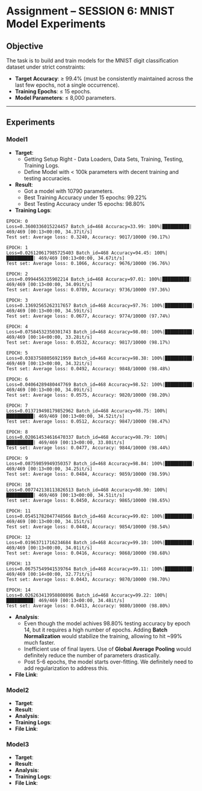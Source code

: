 # Assignment – SESSION 6: MNIST Model Experiments

## Objective

The task is to build and train models for the MNIST digit classification dataset under strict constraints:

 - **Target Accuracy**: ≥ 99.4% (must be consistently maintained across the last few epochs, not a single occurrence).
 - **Training Epochs**: ≤ 15 epochs.
 - **Model Parameters**: ≤ 8,000 parameters.

---

## Experiments

### Model1
 - **Target**:
    - Getting Setup Right - Data Loaders, Data Sets, Training, Testing, Training Logs. 
    - Define Model with < 100k parameters with decent training and testing accuracies.
 - **Result**:
    - Got a model with 10790 parameters.
    - Best Training Accuracy under 15 epochs: 99.22%
    - Best Testing Accuracy under 15 epochs: 98.80%
 - **Training Logs**:
```
EPOCH: 0
Loss=0.3600336015224457 Batch_id=468 Accuracy=33.99: 100%|██████████| 469/469 [00:13<00:00, 34.37it/s]
Test set: Average loss: 0.3240, Accuracy: 9017/10000 (90.17%)

EPOCH: 1
Loss=0.026120617985725403 Batch_id=468 Accuracy=94.45: 100%|██████████| 469/469 [00:13<00:00, 34.67it/s]
Test set: Average loss: 0.1066, Accuracy: 9676/10000 (96.76%)

EPOCH: 2
Loss=0.0994456335902214 Batch_id=468 Accuracy=97.01: 100%|██████████| 469/469 [00:13<00:00, 34.09it/s]
Test set: Average loss: 0.0789, Accuracy: 9736/10000 (97.36%)

EPOCH: 3
Loss=0.13692565262317657 Batch_id=468 Accuracy=97.76: 100%|██████████| 469/469 [00:13<00:00, 34.59it/s]
Test set: Average loss: 0.0677, Accuracy: 9774/10000 (97.74%)

EPOCH: 4
Loss=0.07584532350301743 Batch_id=468 Accuracy=98.08: 100%|██████████| 469/469 [00:14<00:00, 33.28it/s]
Test set: Average loss: 0.0532, Accuracy: 9817/10000 (98.17%)

EPOCH: 5
Loss=0.03837588056921959 Batch_id=468 Accuracy=98.38: 100%|██████████| 469/469 [00:13<00:00, 34.32it/s]
Test set: Average loss: 0.0492, Accuracy: 9848/10000 (98.48%)

EPOCH: 6
Loss=0.04064289480447769 Batch_id=468 Accuracy=98.52: 100%|██████████| 469/469 [00:13<00:00, 34.09it/s]
Test set: Average loss: 0.0575, Accuracy: 9820/10000 (98.20%)

EPOCH: 7
Loss=0.013719498179852962 Batch_id=468 Accuracy=98.75: 100%|██████████| 469/469 [00:13<00:00, 34.52it/s]
Test set: Average loss: 0.0512, Accuracy: 9847/10000 (98.47%)

EPOCH: 8
Loss=0.020614534616470337 Batch_id=468 Accuracy=98.79: 100%|██████████| 469/469 [00:13<00:00, 33.80it/s]
Test set: Average loss: 0.0477, Accuracy: 9844/10000 (98.44%)

EPOCH: 9
Loss=0.08759859949350357 Batch_id=468 Accuracy=98.84: 100%|██████████| 469/469 [00:13<00:00, 34.25it/s]
Test set: Average loss: 0.0484, Accuracy: 9859/10000 (98.59%)

EPOCH: 10
Loss=0.007742138113826513 Batch_id=468 Accuracy=98.90: 100%|██████████| 469/469 [00:13<00:00, 34.51it/s]
Test set: Average loss: 0.0450, Accuracy: 9865/10000 (98.65%)

EPOCH: 11
Loss=0.05451782047748566 Batch_id=468 Accuracy=99.02: 100%|██████████| 469/469 [00:13<00:00, 34.15it/s]
Test set: Average loss: 0.0448, Accuracy: 9854/10000 (98.54%)

EPOCH: 12
Loss=0.01963711716234684 Batch_id=468 Accuracy=99.10: 100%|██████████| 469/469 [00:13<00:00, 34.01it/s]
Test set: Average loss: 0.0416, Accuracy: 9868/10000 (98.68%)

EPOCH: 13
Loss=0.06757549941539764 Batch_id=468 Accuracy=99.11: 100%|██████████| 469/469 [00:14<00:00, 32.77it/s]
Test set: Average loss: 0.0443, Accuracy: 9870/10000 (98.70%)

EPOCH: 14
Loss=0.026263413950800896 Batch_id=468 Accuracy=99.22: 100%|██████████| 469/469 [00:13<00:00, 34.48it/s]
Test set: Average loss: 0.0413, Accuracy: 9880/10000 (98.80%)
```
 - **Analysis**:
    - Even though the model achives 98.80% testing accuracy by epoch 14, but it requires a high number of epochs. Adding **Batch Normalization** would stabilize the training, allowing to hit ~99% much faster.
    - Inefficient use of final layers. Use of **Global Average Pooling** would definitely reduce the number of parameters drastically.
    - Post 5-6 epochs, the model starts over-fitting. We definitely need to add regularization to address this.
 - **File Link**:

### Model2
 - **Target**:
 - **Result**:
 - **Analysis**:
 - **Training Logs**:
 - **File Link**:

### Model3
 - **Target**:
 - **Result**:
 - **Analysis**:
 - **Training Logs**:
 - **File Link**:

